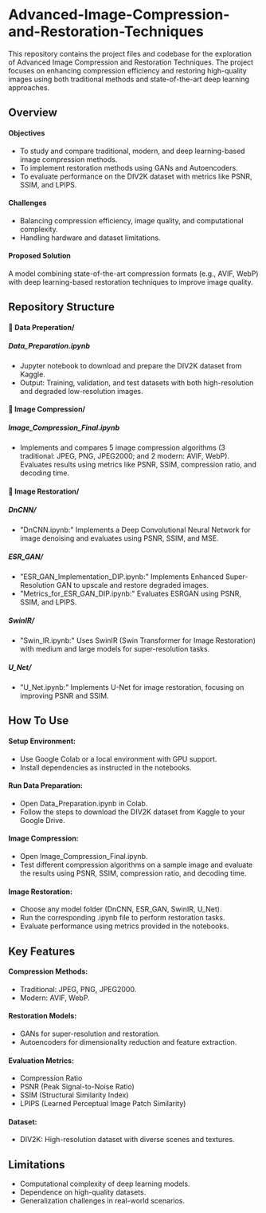 # Advanced-Image-Compression-and-Restoration-Techniques

This repository contains the project files and codebase for the exploration of Advanced Image Compression and Restoration Techniques. The project focuses on enhancing compression efficiency and restoring high-quality images using both traditional methods and state-of-the-art deep learning approaches.

## Overview
#### Objectives
- To study and compare traditional, modern, and deep learning-based image compression methods.
- To implement restoration methods using GANs and Autoencoders.
- To evaluate performance on the DIV2K dataset with metrics like PSNR, SSIM, and LPIPS.

#### Challenges
- Balancing compression efficiency, image quality, and computational complexity.
- Handling hardware and dataset limitations.

#### Proposed Solution
A model combining state-of-the-art compression formats (e.g., AVIF, WebP) with deep learning-based restoration techniques to improve image quality.

## Repository Structure
#### 📁 Data Preperation/
##### Data_Preparation.ipynb
- Jupyter notebook to download and prepare the DIV2K dataset from Kaggle.
- Output: Training, validation, and test datasets with both high-resolution and degraded low-resolution images.

#### 📁 Image Compression/

##### Image_Compression_Final.ipynb
- Implements and compares 5 image compression algorithms (3 traditional: JPEG, PNG, JPEG2000; and 2 modern: AVIF, WebP). Evaluates results using metrics like PSNR, SSIM, compression ratio, and decoding time.

#### 📁 Image Restoration/


##### DnCNN/
-  "DnCNN.ipynb:" Implements a Deep Convolutional Neural Network for image denoising and evaluates using PSNR, SSIM, and MSE.

##### ESR_GAN/
- "ESR_GAN_Implementation_DIP.ipynb:" Implements Enhanced Super-Resolution GAN to upscale and restore degraded images.
- "Metrics_for_ESR_GAN_DIP.ipynb:" Evaluates ESRGAN using PSNR, SSIM, and LPIPS.

##### SwinIR/
- "Swin_IR.ipynb:" Uses SwinIR (Swin Transformer for Image Restoration) with medium and large models for super-resolution tasks.

##### U_Net/
- "U_Net.ipynb:" Implements U-Net for image restoration, focusing on improving PSNR and SSIM.

## How To Use

#### Setup Environment:

- Use Google Colab or a local environment with GPU support.
- Install dependencies as instructed in the notebooks.

#### Run Data Preparation:

- Open Data_Preparation.ipynb in Colab.
- Follow the steps to download the DIV2K dataset from Kaggle to your Google Drive.


#### Image Compression:

- Open Image_Compression_Final.ipynb.
- Test different compression algorithms on a sample image and evaluate the results using PSNR, SSIM, compression ratio, and decoding time.


#### Image Restoration:

- Choose any model folder (DnCNN, ESR_GAN, SwinIR, U_Net).
- Run the corresponding .ipynb file to perform restoration tasks.
- Evaluate performance using metrics provided in the notebooks.


## Key Features
#### Compression Methods:

- Traditional: JPEG, PNG, JPEG2000.
- Modern: AVIF, WebP.

#### Restoration Models:

- GANs for super-resolution and restoration.
- Autoencoders for dimensionality reduction and feature extraction.

#### Evaluation Metrics:

- Compression Ratio
- PSNR (Peak Signal-to-Noise Ratio)
- SSIM (Structural Similarity Index)
- LPIPS (Learned Perceptual Image Patch Similarity)

#### Dataset:
- DIV2K: High-resolution dataset with diverse scenes and textures.


## Limitations
- Computational complexity of deep learning models.
- Dependence on high-quality datasets.
- Generalization challenges in real-world scenarios.
